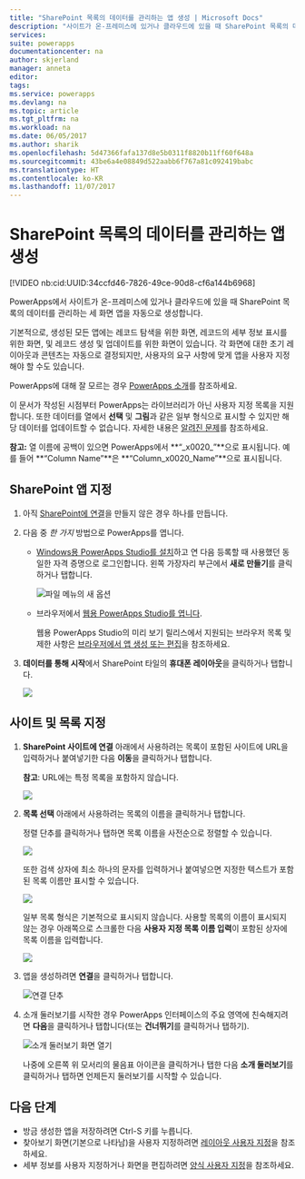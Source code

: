 ```yaml
---
title: "SharePoint 목록의 데이터를 관리하는 앱 생성 | Microsoft Docs"
description: "사이트가 온-프레미스에 있거나 클라우드에 있을 때 SharePoint 목록의 데이터를 관리하는 세 화면 앱을 생성합니다."
services: 
suite: powerapps
documentationcenter: na
author: skjerland
manager: anneta
editor: 
tags: 
ms.service: powerapps
ms.devlang: na
ms.topic: article
ms.tgt_pltfrm: na
ms.workload: na
ms.date: 06/05/2017
ms.author: sharik
ms.openlocfilehash: 5d47366fafa137d8e5b0311f8820b11ff60f648a
ms.sourcegitcommit: 43be6a4e08849d522aabb6f767a81c092419babc
ms.translationtype: HT
ms.contentlocale: ko-KR
ms.lasthandoff: 11/07/2017
---
```

# <a name="generate-an-app-to-manage-data-in-a-sharepoint-list"></a>SharePoint 목록의 데이터를 관리하는 앱 생성
[!VIDEO nb:cid:UUID:34ccfd46-7826-49ce-90d8-cf6a144b6968]


PowerApps에서 사이트가 온-프레미스에 있거나 클라우드에 있을 때 SharePoint 목록의 데이터를 관리하는 세 화면 앱을 자동으로 생성합니다.

기본적으로, 생성된 모든 앱에는 레코드 탐색을 위한 화면, 레코드의 세부 정보 표시를 위한 화면, 및 레코드 생성 및 업데이트를 위한 화면이 있습니다. 각 화면에 대한 초기 레이아웃과 콘텐츠는 자동으로 결정되지만, 사용자의 요구 사항에 맞게 앱을 사용자 지정해야 할 수도 있습니다.

PowerApps에 대해 잘 모르는 경우 [PowerApps 소개](getting-started.md)를 참조하세요.

이 문서가 작성된 시점부터 PowerApps는 라이브러리가 아닌 사용자 지정 목록을 지원합니다. 또한 데이터를 열에서 **선택** 및 **그림**과 같은 일부 형식으로 표시할 수 있지만 해당 데이터를 업데이트할 수 없습니다. 자세한 내용은 [알려진 문제](connections/connection-sharepoint-online.md#known-issues)를 참조하세요.

**참고:** 열 이름에 공백이 있으면 PowerApps에서 **“\_x0020\_”**으로 표시됩니다. 예를 들어 **“Column Name”**은 **“Column_x0020_Name”**으로 표시됩니다.

## <a name="specify-a-sharepoint-app"></a>SharePoint 앱 지정
1. 아직 [SharePoint에 연결](connect-to-sharepoint.md)을 만들지 않은 경우 하나를 만듭니다.
2. 다음 중 *한 가지* 방법으로 PowerApps를 엽니다.
   
   * [Windows용 PowerApps Studio를 설치](http://aka.ms/powerappsinstall)하고 연 다음 등록할 때 사용했던 동일한 자격 증명으로 로그인합니다. 왼쪽 가장자리 부근에서 **새로 만들기**를 클릭하거나 탭합니다.
     
       ![파일 메뉴의 새 옵션](./media/app-from-sharepoint/file-menu.png)
   * 브라우저에서 [웹용 PowerApps Studio를 엽니다](https://create.powerapps.com/api/start).
     
       웹용 PowerApps Studio의 미리 보기 릴리스에서 지원되는 브라우저 목록 및 제한 사항은 [브라우저에서 앱 생성 또는 편집](create-app-browser.md)을 참조하세요.
3. **데이터를 통해 시작**에서 SharePoint 타일의 **휴대폰 레이아웃**을 클릭하거나 탭합니다.
   
    ![](./media/app-from-sharepoint/sharepoint-tile.png)

## <a name="specify-a-site-and-a-list"></a>사이트 및 목록 지정
1. **SharePoint 사이트에 연결** 아래에서 사용하려는 목록이 포함된 사이트에 URL을 입력하거나 붙여넣기한 다음 **이동**을 클릭하거나 탭합니다.
   
    **참고**: URL에는 특정 목록을 포함하지 않습니다.
   
    ![](./media/app-from-sharepoint/specify-site.png)
2. **목록 선택** 아래에서 사용하려는 목록의 이름을 클릭하거나 탭합니다.
   
    정렬 단추를 클릭하거나 탭하면 목록 이름을 사전순으로 정렬할 수 있습니다.
   
    ![](./media/app-from-sharepoint/sort-button.png)
   
    또한 검색 상자에 최소 하나의 문자를 입력하거나 붙여넣으면 지정한 텍스트가 포함된 목록 이름만 표시할 수 있습니다.
   
    ![](./media/app-from-sharepoint/choose-list.png)
   
    일부 목록 형식은 기본적으로 표시되지 않습니다. 사용할 목록의 이름이 표시되지 않는 경우 아래쪽으로 스크롤한 다음 **사용자 지정 목록 이름 입력**이 포함된 상자에 목록 이름을 입력합니다.
   
    ![](./media/app-from-sharepoint/custom-list.png)
3. 앱을 생성하려면 **연결**을 클릭하거나 탭합니다.
   
    ![연결 단추](./media/app-from-sharepoint/connect-button.png)
4. 소개 둘러보기를 시작한 경우 PowerApps 인터페이스의 주요 영역에 친숙해지려면 **다음**을 클릭하거나 탭합니다(또는 **건너뛰기**를 클릭하거나 탭하기).
   
    ![소개 둘러보기 화면 열기](./media/app-from-sharepoint/quick-tour.png)
   
    나중에 오른쪽 위 모서리의 물음표 아이콘을 클릭하거나 탭한 다음 **소개 둘러보기**를 클릭하거나 탭하면 언제든지 둘러보기를 시작할 수 있습니다.

## <a name="next-steps"></a>다음 단계
* 방금 생성한 앱을 저장하려면 Ctrl-S 키를 누릅니다.
* 찾아보기 화면(기본으로 나타남)을 사용자 지정하려면 [레이아웃 사용자 지정](customize-layout-sharepoint.md)을 참조하세요.
* 세부 정보를 사용자 지정하거나 화면을 편집하려면 [양식 사용자 지정](customize-forms-sharepoint.md)을 참조하세요.

